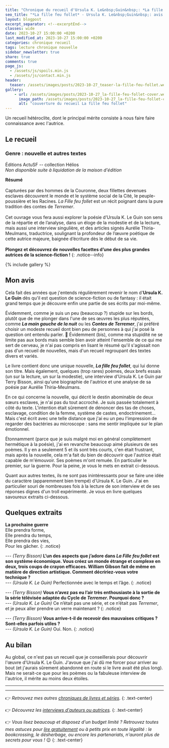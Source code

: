 ```yaml
---
title: "Chronique du recueil d'Ursula K. Le&nbsp;Guin&nbsp;: *La fille feu follet*"
seo_title: "*La fille feu follet* - Ursula K. Le&nbsp;Guin&nbsp;: avis de lecture"
layout: blogpost
excerpt_separator: <!--excerptEnd-->
classes: wide
date: 2023-10-27 15:00:00 +0200
last_modified_at: 2023-10-27 15:00:00 +0200
categories: chronique recueil
tags: lecture chronique nouvelle
sidebar_newsletter: true
share: true
comments: true
page_js:
  - /assets/js/spoils.min.js
  - /assets/js/contact.min.js
header:
  teaser: /assets/images/posts/2023-10-27_teaser-la-fille-feu-follet.webp
gallery:
    - url: /assets/images/posts/2023-10-27_la-fille-feu-follet-cover.webp
      image_path: /assets/images/posts/2023-10-27_la-fille-feu-follet-cover.webp
      alt: "couverture du recueil La fille feu follet"
---
```


Un recueil hétéroclite, dont le principal mérite consiste à nous faire faire connaissance avec l'autrice.
<!--excerptEnd-->


## Le recueil

### Genre&nbsp;: nouvelle et autres textes

Éditions ActuSF -- collection Hélios<br />
*Non disponible suite à liquidation de la maison d'édition*

**Résumé**<br /><br />
Capturées par des hommes de la Couronne, deux fillettes devenues esclaves découvrent le monde et le système social de la Cité, le peuple-poussière et les Racines. *La Fille feu follet* est un récit poignant dans la pure tradition des contes de *Terremer*.<br /><br />
Cet ouvrage vous fera aussi explorer la poésie d’Ursula K. Le&nbsp;Guin son sens de la répartie et de l’analyse, dans un éloge de la modestie et de la lecture, mais aussi une interview singulière, et des articles signés Aurélie Thiria-Meulmans, traductrice, soulignant la profondeur de l’œuvre poétique de cette autrice majeure, baignée d’écriture dès le début de sa vie.<br /><br />
**Plongez et découvrez de nouvelles facettes d’une des plus grandes autrices de la science-fiction&nbsp;!**
{: .notice--info}

{% include gallery %}



## Mon avis

Cela fait des années que j'entends régulièrement revenir le nom d'**Ursula K. Le&nbsp;Guin** dès qu'il est question de science-fiction ou de fantasy&nbsp;: il était grand temps que je découvre enfin une partie de ses écrits par moi-même.

Évidemment, comme je suis un peu (beaucoup&nbsp;?) stupide sur les bords, plutôt que de me plonger dans l'une de ses &oelig;uvres les plus réputées, comme ***La main gauche de la nuit*** ou les ***Contes de Terremer***, j'ai préféré choisir un modeste recueil dont bien peu de personnes à qui j'ai posé la question ont entendu parler. 🤡 Évidemment (bis), comme ma stupidité ne se limite pas aux bords mais semble bien avoir atteint l'ensemble de ce qui me sert de cerveau, je n'ai pas compris en lisant le résumé qu'il s'agissait non pas d'un recueil de nouvelles, mais d'un recueil regroupant des textes divers et variés.

Le livre contient donc une unique nouvelle, ***La fille feu follet***, qui lui donne son titre. Mais également, quelques (trop rares) poèmes, deux brefs essais (un sur la lecture, un sur la modestie), une interview d'Ursula K. Le&nbsp;Guin par Terry Bisson, ainsi qu'une biographie de l'autrice et une analyse de sa poésie par Aurélie Thiria-Meulmans.

En ce qui concerne la nouvelle, qui décrit le destin abominable de deux sœurs esclaves, je n'ai pas du tout accroché. Je suis passée totalement à côté du texte. L'intention était sûrement de dénoncer des tas de choses, esclavage, condition de la femme, système de castes, endoctrinement&hellip; Mais c'est écrit avec une telle distance que j'ai eu un peu l'impression de regarder des bactéries au microscope&nbsp;: sans me sentir impliquée sur le plan émotionnel.

Étonnamment (parce que je suis malgré moi en général complètement hermétique à la poésie), j'ai en revanche beaucoup aimé plusieurs de ses poèmes. Il y en a seulement 5 et ils sont très courts, c'en était frustrant, mais après la nouvelle, cela m'a fait du bien de découvrir que l'autrice était capable de m'émouvoir. Ses poèmes m'ont remuée. En particulier le premier, sur la guerre. Pour la peine, je vous le mets en extrait ci-dessous.

Quant aux autres textes, ils ne sont pas inintéressants pour se faire une idée du caractère (apparemment bien trempé) d'Ursula K. Le&nbsp;Guin. J'ai en particulier souri de nombreuses fois à la lecture de son interview et de ses réponses dignes d'un troll expérimenté. Je vous en livre quelques savoureux extraits ci-dessous.


## Quelques extraits

**La prochaine guerre**<br />
Elle prendra forme,<br />
Elle prendra du temps,<br />
Elle prendra des vies,<br />
Pour les gâcher.
{: .notice}

---&nbsp;*(Terry Bisson)* **L’un des aspects que j’adore dans *La Fille feu follet* est son système économique. Vous créez un monde étrange et complexe en deux, trois coups de crayon efficaces. William Gibson fait de même en matière de direction artistique. Comment décririez-vous votre technique&nbsp;?**<br />
---&nbsp;*(Ursula K. Le&nbsp;Guin)* Perfectionnée avec le temps et l’âge.
{: .notice}

---&nbsp;*(Terry Bisson)* **Vous n’avez pas eu l’air très enthousiaste à la sortie de la série télévisée adaptée du Cycle de *Terremer*. Pourquoi donc&nbsp;?**<br />
---&nbsp;*(Ursula K. Le&nbsp;Guin)* Ce n’était pas une série, et ce n’était pas *Terremer*, et je peux aller prendre un verre maintenant&nbsp;?
{: .notice}

---&nbsp;*(Terry Bisson)* **Vous arrive-t-il de recevoir des mauvaises critiques&nbsp;? Sont-elles parfois utiles&nbsp;?**<br />
---&nbsp;*(Ursula K. Le&nbsp;Guin)* Oui. Non.
{: .notice}



## Au bilan

Au global, ce n'est pas un recueil que je conseillerais pour découvrir l'œuvre d'Ursula K. Le&nbsp;Guin. J'avoue que j'ai dû me forcer pour arriver au bout (et j'aurais sûrement abandonné en route si le livre avait été plus long). Mais ne serait-ce que pour les poèmes ou la fabuleuse interview de l'autrice, il mérite au moins deux étoiles.

---
---
👉 *Retrouvez mes autres [chroniques de livres et séries](/blog/tags#chronique).*
{: .text-center}

👉 *Découvrez les [interviews d'auteurs ou autrices](/blog/tags#interview).*
{: .text-center}

👉 *Vous lisez beaucoup et disposez d'un budget limité&nbsp;? Retrouvez toutes mes astuces pour [lire gratuitement](/lecture/2022/08/22/lire-gratuitement.html) ou à petits prix en toute légalité&nbsp;: le bookcrossing, le désherbage, ou encore les partenariats, n'auront plus de secrets pour vous&nbsp;!* 😉
{: .text-center}